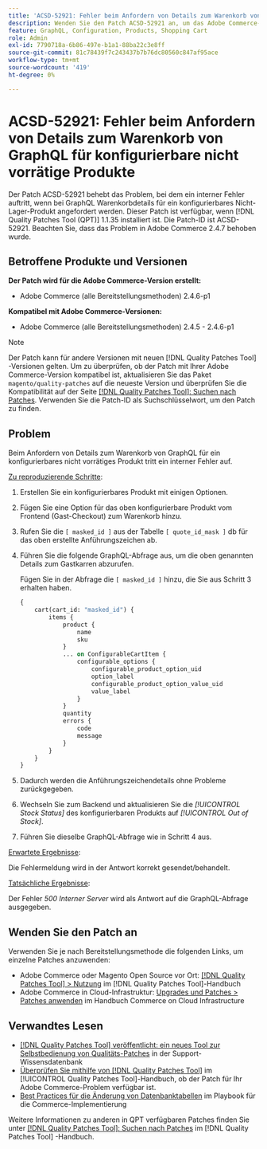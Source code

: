 ```yaml
---
title: 'ACSD-52921: Fehler beim Anfordern von Details zum Warenkorb von GraphQL für konfigurierbare nicht vorrätige Produkte'
description: Wenden Sie den Patch ACSD-52921 an, um das Adobe Commerce-Problem zu beheben, bei dem ein interner Fehler auftritt, wenn bei GraphQL Warenkorbdetails für ein konfigurierbares nicht vorrätiges Produkt angefordert werden.
feature: GraphQL, Configuration, Products, Shopping Cart
role: Admin
exl-id: 7790718a-6b86-497e-b1a1-88ba22c3e8ff
source-git-commit: 81c78439f7c243437b7b76dc80560c847af95ace
workflow-type: tm+mt
source-wordcount: '419'
ht-degree: 0%

---
```


# ACSD-52921: Fehler beim Anfordern von Details zum Warenkorb von GraphQL für konfigurierbare nicht vorrätige Produkte

Der Patch ACSD-52921 behebt das Problem, bei dem ein interner Fehler auftritt, wenn bei GraphQL Warenkorbdetails für ein konfigurierbares Nicht-Lager-Produkt angefordert werden. Dieser Patch ist verfügbar, wenn [!DNL Quality Patches Tool (QPT)] 1.1.35 installiert ist. Die Patch-ID ist ACSD-52921. Beachten Sie, dass das Problem in Adobe Commerce 2.4.7 behoben wurde.

## Betroffene Produkte und Versionen

**Der Patch wird für die Adobe Commerce-Version erstellt:**

* Adobe Commerce (alle Bereitstellungsmethoden) 2.4.6-p1

**Kompatibel mit Adobe Commerce-Versionen:**

* Adobe Commerce (alle Bereitstellungsmethoden) 2.4.5 - 2.4.6-p1

>[!NOTE]
>
>Der Patch kann für andere Versionen mit neuen [!DNL Quality Patches Tool] -Versionen gelten. Um zu überprüfen, ob der Patch mit Ihrer Adobe Commerce-Version kompatibel ist, aktualisieren Sie das Paket `magento/quality-patches` auf die neueste Version und überprüfen Sie die Kompatibilität auf der Seite [[!DNL Quality Patches Tool]: Suchen nach Patches](https://experienceleague.adobe.com/tools/commerce-quality-patches/index.html). Verwenden Sie die Patch-ID als Suchschlüsselwort, um den Patch zu finden.

## Problem

Beim Anfordern von Details zum Warenkorb von GraphQL für ein konfigurierbares nicht vorrätiges Produkt tritt ein interner Fehler auf.

<u>Zu reproduzierende Schritte</u>:

1. Erstellen Sie ein konfigurierbares Produkt mit einigen Optionen.
1. Fügen Sie eine Option für das oben konfigurierbare Produkt vom Frontend (Gast-Checkout) zum Warenkorb hinzu.
1. Rufen Sie die `[ masked_id ]` aus der Tabelle `[ quote_id_mask ]` db für das oben erstellte Anführungszeichen ab.
1. Führen Sie die folgende GraphQL-Abfrage aus, um die oben genannten Details zum Gastkarren abzurufen.

   Fügen Sie in der Abfrage die `[ masked_id ]` hinzu, die Sie aus Schritt 3 erhalten haben.

   ```GraphQL
   {
       cart(cart_id: "masked_id") {
           items {
               product {
                   name
                   sku
               }
               ... on ConfigurableCartItem {
                   configurable_options {
                       configurable_product_option_uid
                       option_label
                       configurable_product_option_value_uid
                       value_label
                   }
               }
               quantity
               errors {
                   code
                   message
               }
           }
       }
   }   
   ```

1. Dadurch werden die Anführungszeichendetails ohne Probleme zurückgegeben.
1. Wechseln Sie zum Backend und aktualisieren Sie die *[!UICONTROL Stock Status]* des konfigurierbaren Produkts auf *[!UICONTROL Out of Stock]*.
1. Führen Sie dieselbe GraphQL-Abfrage wie in Schritt 4 aus.

<u>Erwartete Ergebnisse</u>:

Die Fehlermeldung wird in der Antwort korrekt gesendet/behandelt.

<u>Tatsächliche Ergebnisse</u>:

Der Fehler *500 Interner Server* wird als Antwort auf die GraphQL-Abfrage ausgegeben.

## Wenden Sie den Patch an

Verwenden Sie je nach Bereitstellungsmethode die folgenden Links, um einzelne Patches anzuwenden:

* Adobe Commerce oder Magento Open Source vor Ort: [[!DNL Quality Patches Tool] > Nutzung](/help/tools/quality-patches-tool/usage.md) im [!DNL Quality Patches Tool]-Handbuch
* Adobe Commerce in Cloud-Infrastruktur: [Upgrades und Patches > Patches anwenden](https://experienceleague.adobe.com/docs/commerce-cloud-service/user-guide/develop/upgrade/apply-patches.html) im Handbuch Commerce on Cloud Infrastructure

## Verwandtes Lesen

* [[!DNL Quality Patches Tool] veröffentlicht: ein neues Tool zur Selbstbedienung von Qualitäts-Patches](https://experienceleague.adobe.com/en/docs/commerce-knowledge-base/kb/announcements/commerce-announcements/magento-quality-patches-released-new-tool-to-self-serve-quality-patches) in der Support-Wissensdatenbank
* [Überprüfen Sie mithilfe von  [!DNL Quality Patches Tool]](/help/tools/quality-patches-tool/patches-available-in-qpt/check-patch-for-magento-issue-with-magento-quality-patches.md) im [!UICONTROL Quality Patches Tool]-Handbuch, ob der Patch für Ihr Adobe Commerce-Problem verfügbar ist.
* [Best Practices für die Änderung von Datenbanktabellen](https://experienceleague.adobe.com/en/docs/commerce-operations/implementation-playbook/best-practices/development/modifying-core-and-third-party-tables#why-adobe-recommends-avoiding-modifications) im Playbook für die Commerce-Implementierung

Weitere Informationen zu anderen in QPT verfügbaren Patches finden Sie unter [[!DNL Quality Patches Tool]: Suchen nach Patches](https://experienceleague.adobe.com/tools/commerce-quality-patches/index.html) im [!DNL Quality Patches Tool] -Handbuch.
